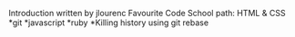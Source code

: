 Introduction written by jlourenc
Favourite Code School path: HTML & CSS
*git
*javascript
*ruby
*Killing history using git rebase
